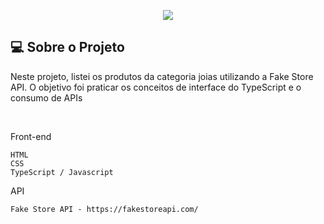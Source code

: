 <p align="center">
  <img max-width="auto" height="auto"  src="https://github.com/Sara01romao/produtos-typescript/assets/46323667/578fbd17-94e5-4cca-a318-739b022fe9dd">
</p> 






## 💻  Sobre o Projeto
Neste projeto, listei os produtos da categoria joias utilizando a Fake Store API. O objetivo foi praticar os conceitos de interface do TypeScript e o consumo de APIs

<br>

Front-end 
```
HTML
CSS
TypeScript / Javascript
```

API
```
Fake Store API - https://fakestoreapi.com/
```
